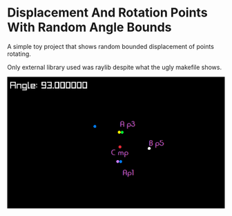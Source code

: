 # Displacement And Rotation Points With Random Angle Bounds

A simple toy project that shows random bounded displacement of points rotating.


Only external library used was raylib despite what the ugly makefile shows.


![alt text](img.png "Title")
